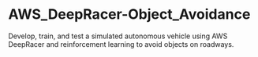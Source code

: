 # AWS_DeepRacer-Object_Avoidance
Develop, train, and test a simulated autonomous vehicle using AWS DeepRacer and reinforcement learning to avoid objects on roadways.
